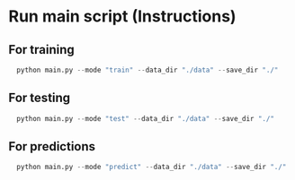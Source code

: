 # Run main script (Instructions)

## For training 

```python
  python main.py --mode "train" --data_dir "./data" --save_dir "./" 
```

## For testing

```python
  python main.py --mode "test" --data_dir "./data" --save_dir "./" 
```

## For predictions

```python
  python main.py --mode "predict" --data_dir "./data" --save_dir "./" 
```

